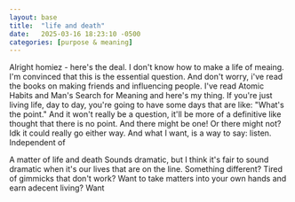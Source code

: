 ```yaml
---
layout: base
title:  "life and death"
date:   2025-03-16 18:23:10 -0500
categories: [purpose & meaning]
---
```

Alright homiez - here's the deal. I don't know how to make a life of meaing. I'm convinced that this is the essential question. And don't worry, i've read the books on making friends and influencing people. I've read Atomic Habits and Man's Search for Meaning and here's my thing. If you're just living life, day to day, you're going to have some days that are like: "What's the point." And it won't really be a question, it'll be more of a definitive like thought that there is no point. And there might be one! Or there might not? Idk it could really go either way. And what I want, is a way to say: listen. Independent of 

A matter of life and death
Sounds dramatic, but I think it's fair to sound dramatic when it's our lives that are on the line. Something different? Tired of gimmicks that don't work? Want to take matters into your own hands and earn adecent living? Want 